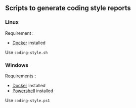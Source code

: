 ## Scripts to generate coding style reports

### Linux

Requirement :
- [Docker](https://docs.docker.com/engine/install/) installed 

Use `coding-style.sh`

### Windows

Requirements : 
- [Docker](https://docs.docker.com/engine/install/) installed
- [Powershell](https://docs.microsoft.com/en-us/powershell/scripting/install/installing-powershell-on-windows) installed

Use `coding-style.ps1`